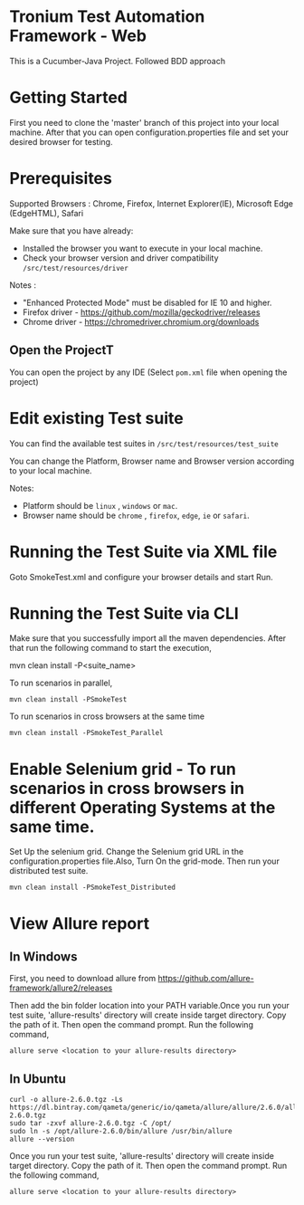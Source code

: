 # Tronium Test Automation Framework  - Web
This is a Cucumber-Java Project. Followed BDD approach

# Getting Started
 First you need to clone the 'master' branch of this project into your local machine. After that you can open configuration.properties file and set your desired browser for testing.
 
 # Prerequisites

Supported Browsers : Chrome, Firefox, Internet Explorer(IE), Microsoft Edge (EdgeHTML), Safari

Make sure that you have already:
* Installed the browser you want to execute in your local machine. 
* Check your browser version and driver compatibility  `/src/test/resources/driver`

Notes : 
- "Enhanced Protected Mode" must be disabled for IE 10 and higher.
- Firefox driver - https://github.com/mozilla/geckodriver/releases
- Chrome driver - https://chromedriver.chromium.org/downloads

## Open the ProjectT

You can open the project by any IDE (Select `pom.xml` file when opening the project)

# Edit existing Test suite

You can find the available test suites in `/src/test/resources/test_suite`

You can change the Platform, Browser name and Browser version according to your local machine.

Notes:
* Platform should be `linux` , `windows` or `mac`.
* Browser name should be `chrome` , `firefox`, `edge`, `ie` or `safari`.

# Running the Test Suite via XML file

Goto SmokeTest.xml and configure your browser details and start Run.

# Running the Test Suite via CLI
  
 Make sure that you successfully import all the maven dependencies. After that run the following command to start the execution,

  mvn clean install -P<suite_name>
  
  To run scenarios in parallel,
  
    mvn clean install -PSmokeTest
    
  To run scenarios in cross browsers at the same time
  
    mvn clean install -PSmokeTest_Parallel
  
# Enable Selenium grid - To run scenarios in cross browsers in different Operating Systems at the same time.

Set Up the selenium grid. Change the Selenium grid URL in the configuration.properties file.Also, Turn On the grid-mode. Then run your distributed test suite.

    mvn clean install -PSmokeTest_Distributed

# View Allure report

## In Windows

First, you need to download allure from https://github.com/allure-framework/allure2/releases

Then add the bin folder location into your PATH variable.Once you run your test suite, 'allure-results' directory will create inside target directory. Copy the path of it. Then open the command prompt. Run the following command,

``
allure serve <location to your allure-results directory>
``

## In Ubuntu

````
curl -o allure-2.6.0.tgz -Ls https://dl.bintray.com/qameta/generic/io/qameta/allure/allure/2.6.0/allure-2.6.0.tgz   
sudo tar -zxvf allure-2.6.0.tgz -C /opt/   
sudo ln -s /opt/allure-2.6.0/bin/allure /usr/bin/allure  
allure --version 
````

Once you run your test suite, 'allure-results' directory will create inside target directory. Copy the path of it. Then open the command prompt. Run the following command,

``
allure serve <location to your allure-results directory>
``
  
